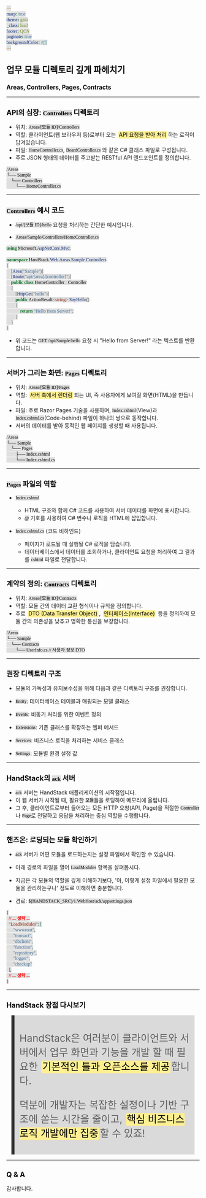 ```yaml
---
marp: true
theme: gaia
_class: lead
footer: QCN
paginate: true
backgroundColor: #fff
---
```


<style>
:root {
  font-family: Pretendard;
  --border-color: #303030;
  --text-color: #0a0a0a;
  --bg-color-alt: #dadada;
  --mark-background: #ffef92;
}

h1 {
  border-bottom: none;
  font-size: 1.6em;
}

h2 {
  border-bottom: none;
  font-size: 1.3em;
}

h3 {
  font-size: 1.1em;
}

h4 {
  font-size: 1.05em;
}

h5 {
  font-size: 1em;
}

h6 {
  font-size: 0.9em;
}

h1,
h2,
h3,
h4,
h5,
h6 {
  color: var(--text-color);
}

code:not([class*="language-"]) {
  font-family: D2Coding;
  color: #000;
  vertical-align: text-bottom;
  background-color: rgba(100, 100, 100, 0.2);
}

section {
  background-image: linear-gradient(to bottom right, #f7f7f7 0%, #d3d3d3 100%);
}

section table {
    margin: auto;
    font-size: 28px;
}

section::after {
  font-size: 0.75em;
  content: attr(data-marpit-pagination) " / " attr(data-marpit-pagination-total);
}

img[alt~="center"] {
  display: block;
  margin: 0 auto;
}

blockquote {
  font-size: 26px;
  border-left: 8px solid var(--border-color);
  background: var(--bg-color-alt);
  margin: 0.5em;
  padding: 0.5em;
}

blockquote::before,
blockquote::after {
    content: '';
}

mark {
  background-color: var(--mark-background);
  padding: 0 2px 2px;
  border-radius: 4px;
  margin: 0 2px;
}

section.tinytext>p,
section.tinytext>ul,
section.tinytext>blockquote {
  font-size: 0.65em;
}
</style>

# 업무 모듈 디렉토리 깊게 파헤치기

### Areas, Controllers, Pages, Contracts

---

## API의 심장: `Controllers` 디렉토리

- 위치: `Areas/[모듈 ID]/Controllers`
- 역할: 클라이언트(웹 브라우저 등)로부터 오는 <mark>API 요청을 받아 처리</mark>하는 로직이 담겨있습니다.
- 파일: `HomeController.cs`, `BoardController.cs` 와 같은 C# 클래스 파일로 구성됩니다.
- 주로 JSON 형태의 데이터를 주고받는 RESTful API 엔드포인트를 정의합니다.

```txt
/Areas
└── Sample
    └── Controllers
        └── HomeController.cs
```

---

## `Controllers` 예시 코드

- `/api/[모듈 ID]/hello` 요청을 처리하는 간단한 예시입니다.

- `Areas/Sample/Controllers/HomeController.cs`
```csharp
using Microsoft.AspNetCore.Mvc;

namespace HandStack.Web.Areas.Sample.Controllers
{
    [Area("Sample")]
    [Route("api/[area]/[controller]")]
    public class HomeController : Controller
    {
        [HttpGet("hello")]
        public ActionResult<string> SayHello()
        {
            return "Hello from Server!";
        }
    }
}
```
- 위 코드는 `GET /api/Sample/hello` 요청 시 "Hello from Server!" 라는 텍스트를 반환합니다.

---

## 서버가 그리는 화면: `Pages` 디렉토리

- 위치: `Areas/[모듈 ID]/Pages`
- 역할: <mark>서버 측에서 렌더링</mark>되는 UI, 즉 사용자에게 보여질 화면(HTML)을 만듭니다.
- 파일: 주로 Razor Pages 기술을 사용하며, `Index.cshtml`(View)과 `Index.cshtml.cs`(Code-behind) 파일이 하나의 쌍으로 동작합니다.
- 서버의 데이터를 받아 동적인 웹 페이지를 생성할 때 사용됩니다.

```txt
/Areas
└── Sample
    └── Pages
        ├── Index.cshtml
        └── Index.cshtml.cs
```
---

## `Pages` 파일의 역할

- `Index.cshtml`
    - HTML 구조와 함께 C# 코드를 사용하여 서버 데이터를 화면에 표시합니다.
    - `@` 기호를 사용하여 C# 변수나 로직을 HTML에 삽입합니다.

- `Index.cshtml.cs` (코드 비하인드)
    - 페이지가 로드될 때 실행될 C# 로직을 담습니다.
    - 데이터베이스에서 데이터를 조회하거나, 클라이언트 요청을 처리하여 그 결과를 `cshtml` 파일로 전달합니다.

---

## 계약의 정의: `Contracts` 디렉토리

- 위치: `Areas/[모듈 ID]/Contracts`
- 역할: 모듈 간의 데이터 교환 형식이나 규칙을 정의합니다.
- 주로 <mark>DTO (Data Transfer Object)</mark>, <mark>인터페이스(Interface)</mark> 등을 정의하여 모듈 간의 의존성을 낮추고 명확한 통신을 보장합니다.

```txt
/Areas
└── Sample
    └── Contracts
        └── UserInfo.cs // 사용자 정보 DTO
```

---

## 권장 디렉토리 구조

- 모듈의 가독성과 유지보수성을 위해 다음과 같은 디렉토리 구조를 권장합니다.

- `Entity`: 데이터베이스 테이블과 매핑되는 모델 클래스
- `Events`: 비동기 처리를 위한 이벤트 정의
- `Extensions`: 기존 클래스를 확장하는 헬퍼 메서드
- `Services`: 비즈니스 로직을 처리하는 서비스 클래스
- `Settings`: 모듈별 환경 설정 값

---

## HandStack의 `ack` 서버

- `ack` 서버는 HandStack 애플리케이션의 시작점입니다.
- 이 웹 서버가 시작될 때, 필요한 `모듈`들을 로딩하여 메모리에 올립니다.
- 그 후, 클라이언트로부터 들어오는 모든 HTTP 요청(API, Page)을 적절한 `Controller`나 `Page`로 전달하고 응답을 처리하는 중심 역할을 수행합니다.

---

## 핸즈온: 로딩되는 모듈 확인하기

- `ack` 서버가 어떤 모듈을 로드하는지는 설정 파일에서 확인할 수 있습니다.
- 아래 경로의 파일을 열어 `LoadModules` 항목을 살펴봅시다.
- 지금은 각 모듈의 역할을 깊게 이해하기보다, '아, 이렇게 설정 파일에서 필요한 모듈을 관리하는구나' 정도로 이해하면 충분합니다.

- 경로: `$(HANDSTACK_SRC)/1.WebHost/ack/appsettings.json`
```json
{
  // ... 생략 ...
  "LoadModules": [
      "wwwroot",
      "transact",
      "dbclient",
      "function",
      "repository",
      "logger",
      "checkup"
  ],
  // ... 생략 ...
}
```

---

## HandStack 장점 다시보기

> HandStack은 여러분이 클라이언트와 서버에서 업무 화면과 기능을 개발 할 때 필요한 <mark>기본적인 틀과 오픈소스를 제공</mark>합니다.
>
> 덕분에 개발자는 복잡한 설정이나 기반 구조에 쏟는 시간을 줄이고, <mark>핵심 비즈니스 로직 개발에만 집중</mark>할 수 있죠!

---

## Q & A

감사합니다.